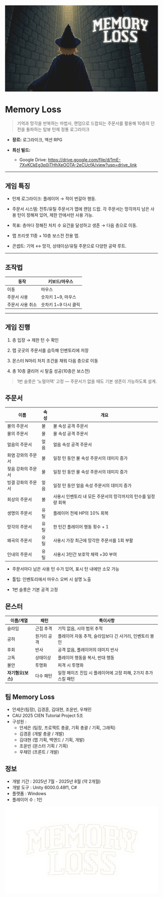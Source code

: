 ![Title Background Image](Assets/README_img/intro_bg_title.png)

# Memory Loss

> 기억과 망각을 반복하는 마법사, 랜덤으로 드랍되는 주문서를 활용해 10층의 던전을 돌파하는 탑뷰 턴제 정통 로그라이크

- **장르:** 로그라이크, 액션 RPG

- **최신 빌드:**
  - Google Drive: https://drive.google.com/file/d/1mE-7XvKCkEg3p0iTHhXeOOTA-2eCUcfA/view?usp=drive_link

---

## 게임 특징

- 턴제 로그라이크: 플레이어 → 적이 번갈아 행동.

- 주문서 시스템: 전투/유틸 주문서가 맵에 랜덤 드랍. 각 주문서는 망각까지 남은 사용 턴이 정해져 있어, 제한 안에서만 사용 가능.

- 목표: 층마다 정해진 처치 수 요건을 달성하고 생존 → 다음 층으로 이동.

- 맵 프리셋 11종 + 10층 보스전 전용 맵.

- 콘셉트: 기억 ↔ 망각, 상태이상/유틸 주문으로 다양한 공략 루트.

---

## 조작법

| 동작        | 키보드/마우스        |
|-----------|----------------|
| 이동        | 마우스            |
| 주문서 사용    | 숫자키 1\~9, 마우스  |
| 주문서 사용 취소 | 숫차키 1\~9 다시 클릭 |

---

## 게임 진행

1. 층 입장 → 제한 턴 수 확인

2. 맵 곳곳의 주문서를 습득해 인벤토리에 저장

3. 몬스터 N마리 처치 조건을 채워 다음 층으로 이동

5. 총 10층 클리어 시 탈출 성공(10층은 보스전)

> 1번 슬롯은 ‘노멀어택’ 고정 — 주문서가 없을 때도 기본 생존이 가능하도록 설계.

## 주문서

| 이름                    | 속성   | 개요                                  |
|-----------------------|------|-------------------------------------|
| 불의 주문서                | 불    | 불 속성 공격 주문서                         |
| 물의 주문서                | 물    | 물 속성 공격 주문서                         |
| 얼음의 주문서               | 얼음   | 얼음 속성 공격 주문서                        |
| 화염 강와의 주문서            | 불    | 일정 턴 동안 불 속성 주문서의 데미지 증가            |
| 젖음 강화의 주문서            | 물    | 일정 턴 동안 물 속성 주문서의 데미지 증가            |
| 빙결 강화의 주문서            | 얼음   | 일정 턴 동안 얼음 속성 주문서의 데미지 증가           |
| 회상의 주문서               | 불    | 사용시 인벤토리 내 모든 주문서의 망각까지의 턴수를 일정량 회복 |
| 생명의 주문서               | 유틸   | 플레이어 전체 HP의 10% 회복 |
| 망각의 주문서               | 유틸   | 한 턴간 플레이어 행동 횟수 + 1 |
| 왜곡의 주문서               | 유틸   | 사용시 가장 최근에 망각한 주문서를 1회 부활 |
| 인내의 주문서               | 유틸   | 사용시 3턴간 보호막 체력 +30 부여 |

- 주문서마다 남은 사용 턴 수가 있어, 표시 턴 내에만 소모 가능

- 툴팁: 인벤토리에서 마우스 오버 시 설명 노출

- 1번 슬롯은 기본 공격 고정

## 몬스터
| 이름/계열    | 패턴      | 특이사항                                  |
|----------|---------|---------------------------------------|
| 슬라임      | 근접 추격   | 기믹 없음, 시야 범위 추적                       |
| 공허       | 원거리 공격  | 플레이어 자동 추적, 슬라임보다 긴 사거리, 인벤토리 봉인      |
| 후회       | 반사      | 공격 없음, 플레이어의 데미지 반사                   |
| 고독       | 상태이상    | 플레이어 행동을 복사, 반대 행동                    |
| 불안       | 투명화 | 피격 시 투명화                              |
| **자기혐오(보스)** | 다수 패턴   | 일정 페이즈 진입 시 플레이어에 고정 피해, 2가지 추가 스킬 패턴 |

## 팀 Memory Loss

- 안세은(팀장), 김경훈, 김대현, 조윤빈, 우채민
- CAU 2025 CIEN Tutorial Project 5조
- 구성원 :
  - 안세은 (팀장, 프로젝트 총괄, 기획 총괄 / 기획, 그래픽)
  - 김경훈 (개발 총괄 / 개발)
  - 김대현 (맵 기획, 백엔드 / 기획, 개발)
  - 조윤빈 (몬스터 기획 / 기획)
  - 우채민 (프론트 / 개발)

## 정보
- 개발 기간 : 2025년 7월 - 2025년 8월 (약 2개월)
- 개발 도구 : Unity 6000.0.48f1, C#
- 플랫폼 : Windows
- 플레이어 수 : 1인

![Title](Assets/README_img/Memoryloss_title.png)
